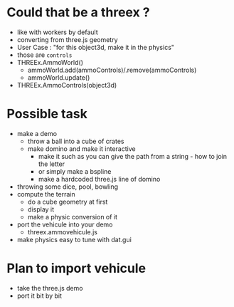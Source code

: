 # Could that be a threex ?
- like with workers by default
- converting from three.js geometry
- User Case : "for this object3d, make it in the physics"
- those are ```controls```
- THREEx.AmmoWorld()
  - ammoWorld.add(ammoControls)/.remove(ammoControls)
  - ammoWorld.update()
- THREEx.AmmoControls(object3d)

# Possible task
- make a demo
  - throw a ball into a cube of crates
  - make domino and make it interactive
    - make it such as you can give the path from a string - how to join the letter
    - or simply make a bspline
    - make a hardcoded three.js line of domino
- throwing some dice, pool, bowling
- compute the terrain
  - do a cube geometry at first
  - display it
  - make a physic conversion of it
- port the vehicule into your demo
  - threex.ammovehicule.js
- make physics easy to tune with dat.gui

# Plan to import vehicule
- take the three.js demo
- port it bit by bit